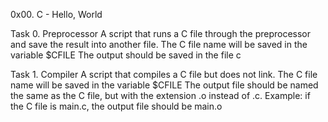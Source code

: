 0x00. C - Hello, World

Task 0. Preprocessor
A script that runs a C file through the preprocessor and save the result into another file.
	The C file name will be saved in the variable $CFILE
	The output should be saved in the file c

Task 1. Compiler
A script that compiles a C file but does not link.
	The C file name will be saved in the variable $CFILE
	The output file should be named the same as the C file, but with the extension .o instead of .c.
	Example: if the C file is main.c, the output file should be main.o
